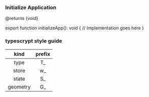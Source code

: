 ### Initialize Application

@returns {void}

export function initializeApp(): void {
    // Implementation goes here
}

### typescrypt style guide

kind|prefix
:----:|:----:
type|T_
store|w_
state|S_
geometry|G_
